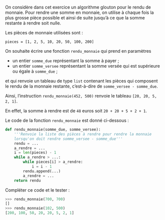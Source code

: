 On considère dans cet exercice un algorithme glouton pour le rendu de monnaie. Pour
rendre une somme en monnaie, on utilise à chaque fois la plus grosse pièce possible et ainsi
de suite jusqu’à ce que la somme restante à rendre soit nulle.

Les pièces de monnaie utilisées sont :

`pieces = [1, 2, 5, 10, 20, 50, 100, 200]`

On souhaite écrire une fonction `rendu_monnaie` qui prend en paramètres

- un entier `somme_due` représentant la somme à payer ;
- un entier `somme_versee` représentant la somme versée qui est supérieure ou égale
à `somme_due` ;

et qui renvoie un tableau de type `list` contenant les pièces qui composent le rendu
de la monnaie restante, c’est-à-dire de `somme_versee - somme_due`.



Ainsi, l’instruction `rendu_monnaie(452, 500)` renvoie le tableau `[20, 20, 5, 2, 1]`.

En effet, la somme à rendre est de `48` euros soit `20 + 20 + 5 + 2 + 1`.

Le code de la fonction `rendu_monnaie` est donné ci-dessous :

```python linenums='1'
def rendu_monnaie(somme_due, somme_versee):
    '''Renvoie la liste des pièces à rendre pour rendre la monnaie
    lorsqu'on doit rendre somme_versee - somme_due'''
    rendu = ... 
    a_rendre = ... 
    i = len(pieces) - 1
    while a_rendre > ...: 
        while pieces[i] > a_rendre:
            i = i - 1
        rendu.append(...) 
        a_rendre = ... 
    return rendu

```

Compléter ce code et le tester :

```python
>>> rendu_monnaie(700, 700)
[]
>>> rendu_monnaie(102, 500)
[200, 100, 50, 20, 20, 5, 2, 1]
```